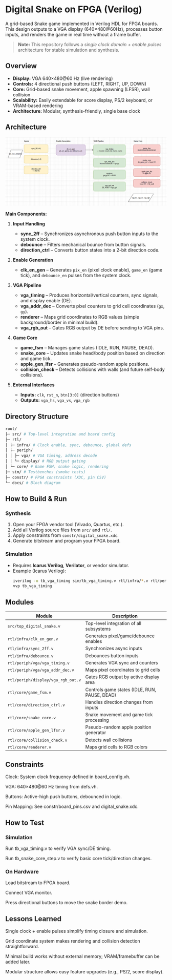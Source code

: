 # Digital Snake on FPGA (Verilog)

A grid-based Snake game implemented in Verilog HDL for FPGA boards.  
This design outputs to a VGA display (640×480@60Hz), processes button inputs, and renders the game in real time without a frame buffer.

> **Note:** This repository follows a *single clock domain + enable pulses* architecture for stable simulation and synthesis.

## Overview

- **Display:** VGA 640×480@60 Hz (live rendering)
- **Controls:** 4 directional push buttons (LEFT, RIGHT, UP, DOWN)
- **Core:** Grid-based snake movement, apple spawning (LFSR), wall collision
- **Scalability:** Easily extendable for score display, PS/2 keyboard, or VRAM-based rendering
- **Architecture:** Modular, synthesis-friendly, single base clock

## Architecture

![Block Diagram](docs/block%20diagram.png)

**Main Components:**

1. **Input Handling**
   - **sync_2ff** – Synchronizes asynchronous push button inputs to the system clock.
   - **debounce** – Filters mechanical bounce from button signals.
   - **direction_ctrl** – Converts button states into a 2-bit direction code.

2. **Enable Generation**
   - **clk_en_gen** – Generates `pix_en` (pixel clock enable), `game_en` (game tick), and `debounce_en` pulses from the system clock.

3. **VGA Pipeline**
   - **vga_timing** – Produces horizontal/vertical counters, sync signals, and display enable (DE).
   - **vga_addr_dec** – Converts pixel counters to grid cell coordinates (`gx`, `gy`).
   - **renderer** – Maps grid coordinates to RGB values (simple background/border in minimal build).
   - **vga_rgb_out** – Gates RGB output by DE before sending to VGA pins.

4. **Game Core**
   - **game_fsm** – Manages game states (IDLE, RUN, PAUSE, DEAD).
   - **snake_core** – Updates snake head/body position based on direction and game tick.
   - **apple_gen_lfsr** – Generates pseudo-random apple positions.
   - **collision_check** – Detects collisions with walls (and future self-body collisions).

5. **External Interfaces**
   - **Inputs:** `clk`, `rst_n`, `btn[3:0]` (direction buttons)
   - **Outputs:** `vga_hs`, `vga_vs`, `vga_rgb`

## Directory Structure

```bash
root/
├─ src/ # Top-level integration and board config
├─ rtl/
│ ├─ infra/ # Clock enable, sync, debounce, global defs
│ ├─ periph/
│ │ ├─ vga/ # VGA timing, address decode
│ │ └─ display/ # RGB output gating
│ └─ core/ # Game FSM, snake logic, rendering
├─ sim/ # Testbenches (smoke tests)
├─ constr/ # FPGA constraints (XDC, pin CSV)
└─ docs/ # Block diagram
```

## How to Build & Run

### Synthesis

1. Open your FPGA vendor tool (Vivado, Quartus, etc.).
2. Add all Verilog source files from `src/` and `rtl/`.
3. Apply constraints from `constr/digital_snake.xdc`.
4. Generate bitstream and program your FPGA board.

### Simulation

- Requires **Icarus Verilog**, **Verilator**, or vendor simulator.
- Example (Icarus Verilog):
  ```bash
  iverilog -o tb_vga_timing sim/tb_vga_timing.v rtl/infra/*.v rtl/periph/vga/*.v
  vvp tb_vga_timing
  ```

## Modules

| Module | Description |
|---|---|
| `src/top_digital_snake.v` | Top-level integration of all subsystems |
| `rtl/infra/clk_en_gen.v` | Generates pixel/game/debounce enables |
| `rtl/infra/sync_2ff.v` | Synchronizes async inputs |
| `rtl/infra/debounce.v` | Debounces button inputs |
| `rtl/periph/vga/vga_timing.v` | Generates VGA sync and counters |
| `rtl/periph/vga/vga_addr_dec.v` | Maps pixel coordinates to grid cells |
| `rtl/periph/display/vga_rgb_out.v` | Gates RGB output by active display area |
| `rtl/core/game_fsm.v` | Controls game states (IDLE, RUN, PAUSE, DEAD) |
| `rtl/core/direction_ctrl.v` | Handles direction changes from inputs |
| `rtl/core/snake_core.v` | Snake movement and game tick processing |
| `rtl/core/apple_gen_lfsr.v` | Pseudo-random apple position generator |
| `rtl/core/collision_check.v` | Detects wall collisions |
| `rtl/core/renderer.v` | Maps grid cells to RGB colors |

## Constraints

Clock: System clock frequency defined in board_config.vh.

VGA: 640×480@60 Hz timing from defs.vh.

Buttons: Active-high push buttons, debounced in logic.

Pin Mapping: See constr/board_pins.csv and digital_snake.xdc.

## How to Test

### Simulation

Run tb_vga_timing.v to verify VGA sync/DE timing.

Run tb_snake_core_step.v to verify basic core tick/direction changes.

### On Hardware

Load bitstream to FPGA board.

Connect VGA monitor.

Press directional buttons to move the snake border demo.

## Lessons Learned

Single clock + enable pulses simplify timing closure and simulation.

Grid coordinate system makes rendering and collision detection straightforward.

Minimal build works without external memory; VRAM/framebuffer can be added later.

Modular structure allows easy feature upgrades (e.g., PS/2, score display).
